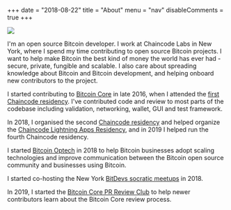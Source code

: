 +++
date = "2018-08-22"
title = "About"
menu = "nav"
disableComments = true
+++

<img src="/img/avatar.jpg" class="center-img" style="max-width:300px">

I'm an open source Bitcoin developer. I work at Chaincode Labs in New York,
where I spend my time contributing to open source Bitcoin projects. I want to
help make Bitcoin the best kind of money the world has ever had - secure,
private, fungible and scalable. I also care about spreading knowledge about
Bitcoin and Bitcoin development, and helping onboard new contributors to the
project.

I started contributing to [Bitcoin Core][] in late 2016, when I attended the
[first Chaincode residency][]. I've contributed code and review to most parts
of the codebase including validation, networking, wallet, GUI and test
framework.

In 2018, I organised the second [Chaincode residency][] and helped organize the
[Chaincode Lightning Apps Residency][], and in 2019 I helped run the fourth
Chaincode residency.

I started [Bitcoin Optech][] in 2018 to help Bitcoin businesses adopt scaling
technologies and improve communication between the Bitcoin open source
community and businesses using Bitcoin.

I started co-hosting the New York [BitDevs socratic meetups][] in 2018.

In 2019, I started the [Bitcoin Core PR Review Club][] to help newer
contributors learn about the Bitcoin Core review process.


[Bitcoin Core]:https://github.com/bitcoin/bitcoin
[first Chaincode residency]:https://bluematt.bitcoin.ninja/2016/08/08/chaincode/
[Chaincode residency]:http://residency.chaincode.com
[Chaincode Lightning Apps Residency]:https://lightningresidency.com/
[Bitcoin Optech]:https://bitcoinops.org
[BitDevs socratic meetups]:https://bitdevs.org/
[Bitcoin Core PR Review Club]:https://bitcoincore.reviews
